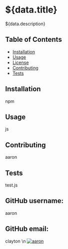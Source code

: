 
# ${data.title}
${data.description}

## Table of Contents
- [Installation](#Installation)
- [Usage](#Usage)
- [License](#License)
- [Contributing](#Contributing)
- [Tests](#Tests)

## Installation
npm

## Usage
js

## Contributing
aaron

## Tests
test.js

## GitHub username:
aaron
## GitHub email:
clayton
\n
[![aaron](https://img.shields.io/github/followers/aaronclayton94?label=follow&style=social)](https://github.com/aaronclayton94)
